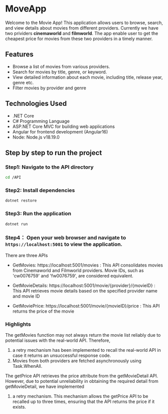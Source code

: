 # MoveApp

Welcome to the Movie App! This application allows users to browse, search, and view details about movies from different providers. Currently we have two prividers **cinemaworld** and **filmworld**. The app enable user to get the cheapest price for movies from these two providers in a timely manner.

## Features

- Browse a list of movies from various providers.
- Search for movies by title, genre, or keyword.
- View detailed information about each movie, including title, release year, genre etc.
- Filter movies by provider and genre

## Technologies Used

- .NET Core
- C# Programming Language
- ASP.NET Core MVC for building web applications
- Angular for frontend development (Angular16)
- Node: Node.js v18.19.0

## Step by step to run the project

### Step1: Navigate to the API directory

```bash
cd /API
```

### Step2: Install dependencies

```bash
dotnet restore
```

### Step3: Run the application

```bash
dotnet run
```

### Step4： Open your web browser and navigate to `https://localhost:5001` to view the application.

There are three APIs

- GetMovies: https://localhost:5001/movies
  : This API consolidates movies from Cinemaworld and Filmworld providers. Movie IDs, such as 'cw0076759' and 'fw0076759', are considered equivalent.

- GetMovieDetails: https://localhost:5001/movie/{provider}/{movieID}
  : This API retrieves movie details based on the specified provider name and movie ID

- GetMoviePrice: https://localhost:5001/movie/{movieID}/price
  : This API returns the price of the movie

### Highlights

The getMovies function may not always return the movie list reliably due to potential issues with the real-world API. Therefore,

1. a retry mechanism has been implemented to recall the real-world API in case it returns an unsuccessful response code.
2. Movies from both providers are fetched asynchronously using Task.WhenAll.

The getPrice API retrieves the price attribute from the getMovieDetail API. However, due to potential unreliability in obtaining the required detail from getMovieDetail, we have implemented

1. a retry mechanism. This mechanism allows the getPrice API to be recalled up to three times, ensuring that the API returns the price if it exists.
